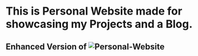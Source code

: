 # This is Personal Website made for showcasing my Projects and a Blog.

## Enhanced Version of ![Personal-Website](https://github.com/Mohak-CODING-HEAVEN/Personal-Website.git)
